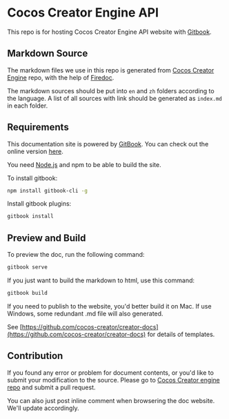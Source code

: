 # Cocos Creator Engine API

This repo is for hosting Cocos Creator Engine API website with [Gitbook](https://gitbook.com).

## Markdown Source

The markdown files we use in this repo is generated from [Cocos Creator Engine](https://github.com/cocos-creator/engine) repo, with the help of [Firedoc](https://github.com/cocos-creator/firedoc).

The markdown sources should be put into `en` and `zh` folders according to the language. A list of all sources with link should be generated as `index.md` in each folder.

## Requirements

This documentation site is powered by [GitBook](https://www.gitbook.com/). You can check out the online version [here](http://docs.cocos.com/creator/api).

You need [Node.js](https://nodejs.org/en/) and npm to be able to build the site.

To install gitbook:

```bash
npm install gitbook-cli -g
```

Install gitbook plugins:

```bash
gitbook install
```

## Preview and Build

To preview the doc, run the following command:

```bash
gitbook serve
```

If you just want to build the markdown to html, use this command:

```bash
gitbook build
```

If you need to publish to the website, you'd better build it on Mac. If use Windows, some redundant .md file will also generated.

See [https://github.com/cocos-creator/creator-docs](https://github.com/cocos-creator/creator-docs) for details of templates.

## Contribution

If you found any error or problem for document contents, or you'd like to submit your modification to the source. Please go to [Cocos Creator engine repo](https://github.com/cocos-creator/engine) and submit a pull request.

You can also just post inline comment when browsering the doc website. We'll update accordingly.